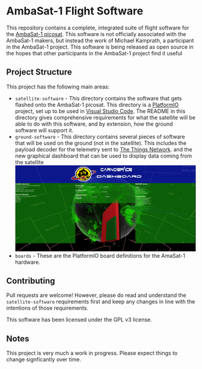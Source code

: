 # AmbaSat-1 Flight Software
This repository contains a complete, integrated suite of flight software for the [AmbaSat-1 picosat](https://ambasat.com). This software is not officially associated with the AmbaSat-1 makers, but instead the work of Michael Kamprath, a participant in the AmbaSat-1 project. This software is being released as open source in the hopes that other participants in the AmbaSat-1 project find it useful

## Project Structure
This project has the following main areas:
* `satellite-software` - This directory contains the software that gets flashed onto the AmbaSat-1 picosat. This directory is a [PlatformIO](https://platformio.org) project, set up to be used in [Visual Studio Code](https://code.visualstudio.com). The README in this directory gives comprehensive requirements for what the satellite will be able to do with this software, and by extension, how the ground software will support it.
* `ground-software` - This directory contains several pieces of software that will be used on the ground (not in the satellite). This includes the payload decoder for the telemetry sent to [The Things Network](https://www.thethingsnetwork.org). and the new graphical dashboard that can be used to display data coming from the satellite
![Dashboard demo](/ground-software/CarnoSpaceDashboard/DemoScreenshot.PNG)
* `boards` - These are the PlatformIO board definitions for the AmaSat-1 hardware. 

## Contributing
Pull requests are welcome! However, please do read and understand the `satellite-software` requirements first and keep any changes in line with the intentions of those requirements. 

This software has been licensed under the GPL v3 license.

## Notes
This project is very much a work in progress. Please expect things to change signficantly over time.